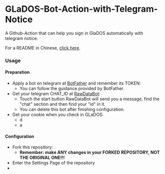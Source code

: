 # GLaDOS-Bot-Action-with-Telegram-Notice

 A Github-Action that can help you sign in GlaDOS automatically with telegram notice.  
 
 For a README in Chinese, [click here](https://blog.fhyq-dhy.cloud/index.php/tg_bot/44.html).
 
### Usage
#### Preparation
 - Apply a bot on telegram at [BotFather](https://t.me/BotFather) and remember its TOKEN:
    - You can follow the guidance provided by BotFather.
 - Get your telegram CHAT_ID at [RawDataBot](https://t.me/RawDataBot):
    - Touch the start button RawDataBot will send you a message, find the "chat" section and then find your "id" in it.
    - You can delete this bot after finishing configuration.
 - Get your cookie when you check in GLaDOS:
    - d
    - a
#### Configuration
 - Fork this repository:
    - **Remember: make ANY changes in your FORKED REPOSITORY, NOT THE ORIGINAL ONE!!!**
 - Enter the Settings Page of the repository
 - 
